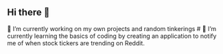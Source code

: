 ## Hi there 👋

🔭 I’m currently working on my own projects and random tinkerings #
🌱 I’m currently learning the basics of coding by creating an application to notify me of when stock tickers are trending on Reddit. 

<!--
**cmdr-smallchange/cmdr-smallchange** is a ✨ _special_ ✨ repository because its `README.md` (this file) appears on your GitHub profile.

Here are some ideas to get you started:

- 🔭 I’m currently working on my own projects and random tinkerings 
- 🌱 I’m currently learning the basics of coding by creating an application to notify me of when stock tickers are trending on Reddit. 

-->
